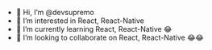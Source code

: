 - 👋 Hi, I’m @devsupremo
- 👀 I’m interested in React, React-Native
- 🌱 I’m currently learning React, React-Native 😂
- 💞️ I’m looking to collaborate on React, React-Native 😂😂
<!---
devsupremo/devsupremo is a ✨ special ✨ repository because its `README.md` (this file) appears on your GitHub profile.
You can click the Preview link to take a look at your changes.
--->
